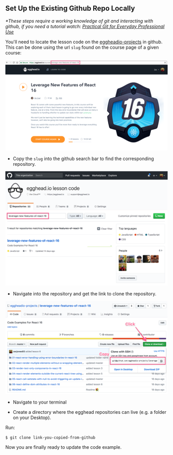 ## Set Up the Existing Github Repo Locally

_*These steps require a working knowledge of git and interacting with github, if you need a tutorial watch: [Practical Git for Everyday Professional Use](https://egghead.io/courses/practical-git-for-everyday-professional-use)_

You'll need to locate the lesson code on the [eggheadio-projects](https://github.com/eggheadio-projects) in github. This can be done using the url `slug` found on the course page of a given course:

![course url slug](/static/illos/reviewers/02-Update-Code/00-find-course-url-slug.png)

- Copy the `slug` into the github search bar to find the corresponding repository.

![corresponding repository](/static/illos/reviewers/02-Update-Code/00-find-corresponding-repository.png)

- Navigate into the repository and get the link to clone the repository.

![corresponding repository](/static/illos/reviewers/02-Update-Code/00-copy-link-to-clone-repo.png)

- Navigate to your terminal

- Create a directory where the egghead repositories can live (e.g. a folder on your Desktop).

Run:

```bash
$ git clone link-you-copied-from-github
```

Now you are finally ready to update the code example.
